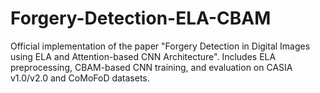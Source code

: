 # Forgery-Detection-ELA-CBAM
Official implementation of the paper "Forgery Detection in Digital Images using ELA and Attention-based CNN Architecture". Includes ELA preprocessing, CBAM-based CNN training, and evaluation on CASIA v1.0/v2.0 and CoMoFoD datasets.
